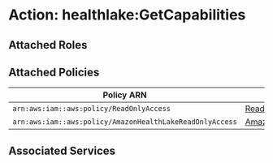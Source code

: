 # Action: healthlake:GetCapabilities

## Attached Roles

## Attached Policies

| Policy ARN | Policy Name |
|------------|-------------|
| `arn:aws:iam::aws:policy/ReadOnlyAccess` | [ReadOnlyAccess](../policies.md#readonlyaccess) |
| `arn:aws:iam::aws:policy/AmazonHealthLakeReadOnlyAccess` | [AmazonHealthLakeReadOnlyAccess](../policies.md#amazonhealthlakereadonlyaccess) |

## Associated Services

